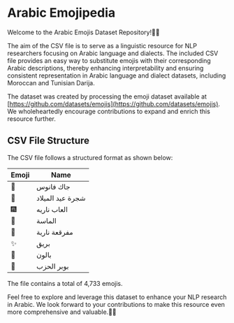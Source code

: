 # Arabic Emojipedia

Welcome to the Arabic Emojis Dataset Repository!🎉🌟

The aim of the CSV file is to serve as a linguistic resource for NLP researchers focusing on Arabic language and dialects. The included CSV file provides an easy way to substitute emojis with their corresponding Arabic descriptions, thereby enhancing interpretability and ensuring consistent representation in Arabic language and dialect datasets, including Moroccan and Tunisian Darija.

The dataset was created by processing the emoji dataset available at [https://github.com/datasets/emojis](https://github.com/datasets/emojis). We wholeheartedly encourage contributions to expand and enrich this resource further.

## CSV File Structure

The CSV file follows a structured format as shown below:

| Emoji | Name                |
|-------|---------------------|
| 🎃    | جاك فانوس          |
| 🎄    | شجرة عيد الميلاد  |
| 🎆    | العاب ناريه        |
| 🎇    | الماسة             |
| 🧨    | مفرقعة نارية       |
| ✨    | بريق               |
| 🎈    | بالون              |
| 🎉    | بوبر الحزب         |

The file contains a total of 4,733 emojis.

Feel free to explore and leverage this dataset to enhance your NLP research in Arabic. We look forward to your contributions to make this resource even more comprehensive and valuable.🚀✨

